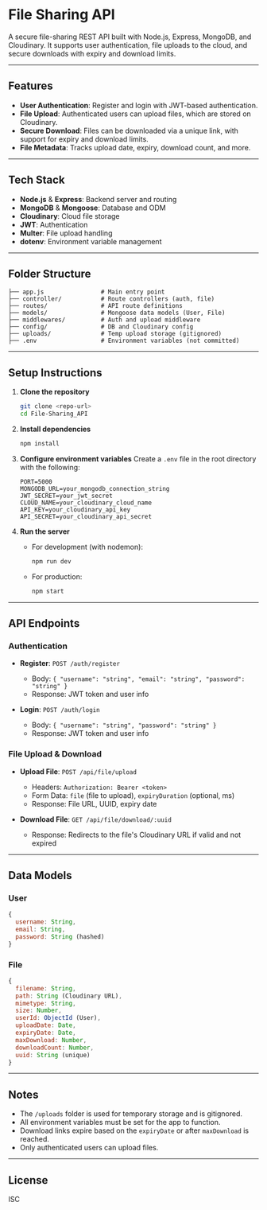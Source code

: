 # File Sharing API

A secure file-sharing REST API built with Node.js, Express, MongoDB, and Cloudinary. It supports user authentication, file uploads to the cloud, and secure downloads with expiry and download limits.

---

## Features
- **User Authentication**: Register and login with JWT-based authentication.
- **File Upload**: Authenticated users can upload files, which are stored on Cloudinary.
- **Secure Download**: Files can be downloaded via a unique link, with support for expiry and download limits.
- **File Metadata**: Tracks upload date, expiry, download count, and more.

---

## Tech Stack
- **Node.js** & **Express**: Backend server and routing
- **MongoDB** & **Mongoose**: Database and ODM
- **Cloudinary**: Cloud file storage
- **JWT**: Authentication
- **Multer**: File upload handling
- **dotenv**: Environment variable management

---

## Folder Structure
```
├── app.js                # Main entry point
├── controller/           # Route controllers (auth, file)
├── routes/               # API route definitions
├── models/               # Mongoose data models (User, File)
├── middlewares/          # Auth and upload middleware
├── config/               # DB and Cloudinary config
├── uploads/              # Temp upload storage (gitignored)
├── .env                  # Environment variables (not committed)
```

---

## Setup Instructions

1. **Clone the repository**
   ```bash
   git clone <repo-url>
   cd File-Sharing_API
   ```

2. **Install dependencies**
   ```bash
   npm install
   ```

3. **Configure environment variables**
   Create a `.env` file in the root directory with the following:
   ```env
   PORT=5000
   MONGODB_URL=your_mongodb_connection_string
   JWT_SECRET=your_jwt_secret
   CLOUD_NAME=your_cloudinary_cloud_name
   API_KEY=your_cloudinary_api_key
   API_SECRET=your_cloudinary_api_secret
   ```

4. **Run the server**
   - For development (with nodemon):
     ```bash
     npm run dev
     ```
   - For production:
     ```bash
     npm start
     ```

---

## API Endpoints

### Authentication
- **Register**: `POST /auth/register`
  - Body: `{ "username": "string", "email": "string", "password": "string" }`
  - Response: JWT token and user info

- **Login**: `POST /auth/login`
  - Body: `{ "username": "string", "password": "string" }`
  - Response: JWT token and user info

### File Upload & Download
- **Upload File**: `POST /api/file/upload`
  - Headers: `Authorization: Bearer <token>`
  - Form Data: `file` (file to upload), `expiryDuration` (optional, ms)
  - Response: File URL, UUID, expiry date

- **Download File**: `GET /api/file/download/:uuid`
  - Response: Redirects to the file's Cloudinary URL if valid and not expired

---

## Data Models

### User
```js
{
  username: String,
  email: String,
  password: String (hashed)
}
```

### File
```js
{
  filename: String,
  path: String (Cloudinary URL),
  mimetype: String,
  size: Number,
  userId: ObjectId (User),
  uploadDate: Date,
  expiryDate: Date,
  maxDownload: Number,
  downloadCount: Number,
  uuid: String (unique)
}
```

---

## Notes
- The `/uploads` folder is used for temporary storage and is gitignored.
- All environment variables must be set for the app to function.
- Download links expire based on the `expiryDate` or after `maxDownload` is reached.
- Only authenticated users can upload files.

---

## License
ISC 